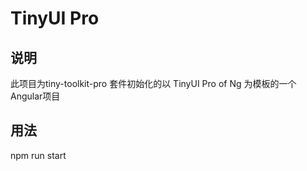 # TinyUI Pro
## 说明
 
此项目为tiny-toolkit-pro 套件初始化的以 TinyUI Pro of Ng 为模板的一个Angular项目
 
## 用法
 npm run start
